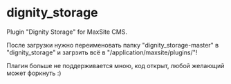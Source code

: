dignity_storage
===============

Plugin "Dignity Storage" for MaxSite CMS.

После загрузки нужно переименовать папку "dignity_storage-master" в "dignity_storage" и загрзить всё в "/application/maxsite/plugins/"!

Плагин больше не поддерживается мною, код открыт, любой желающий может форкнуть :)
